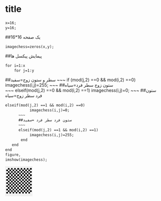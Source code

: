 # title
~~~
x=16;
y=16;
~~~
##یک صفحه 16*16
~~~
imagechess=zeros(x,y);
~~~
##پیمایش پیکسل ها
~~~
for i=1:x
    for j=1:y
   ~~~
   ##سطر و ستون زوج=سفید
      ~~~
      if (mod(j,2) ==0 && mod(i,2) ==0)
            imagechess(i,j)=255;
      ~~~
      ##ستون زوج سطر فرد=سیاه  
        ~~~
        elseif(mod(j,2) ==0 && mod(i,2) ==1)
            imagechess(i,j)=0;
    ~~~
    ##ستون فرد سطر زوج=سیاه
 ~~~
 elseif(mod(j,2) ==1 && mod(i,2) ==0)
            imagechess(i,j)=0;
       ~~~
       ##ستون فرد سطر فرد =سفید  
       ~~~
       elseif(mod(j,2) ==1 && mod(i,2) ==1)
            imagechess(i,j)=255;
        end
    end
end
figure,
imshow(imagechess);
~~~
![camelCase](https://github.com/semnan-university-ai/image-processing-class/blob/main/excersiecs/sajad-beep/1/%D8%AE%D8%B1%D9%88%D8%AC%DB%8C%20%20%D8%B3%D9%88%D8%A7%D9%84%20%DB%8C%DA%A9.PNG)
